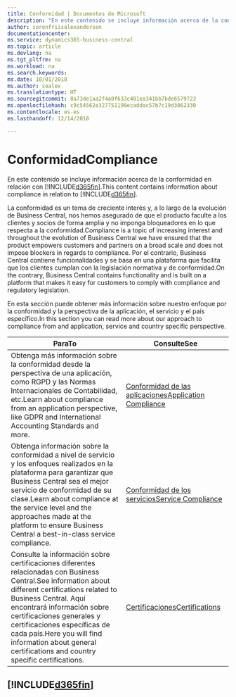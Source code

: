 ```yaml
---
title: Conformidad | Documentos de Microsoft
description: "En este contenido se incluye información acerca de la conformidad en relación con Business Central."
author: sorenfriisalexandersen
documentationcenter: 
ms.service: dynamics365-business-central
ms.topic: article
ms.devlang: na
ms.tgt_pltfrm: na
ms.workload: na
ms.search.keywords: 
ms.date: 10/01/2018
ms.author: soalex
ms.translationtype: HT
ms.sourcegitcommit: 8a73de1aa2f4a0f633c401ea341bb7bde6579723
ms.openlocfilehash: c9c54562e327751190ecaddac57b7c19d3062330
ms.contentlocale: es-es
ms.lasthandoff: 12/14/2018

---
```

# <a name="compliance"></a><span data-ttu-id="82704-103">Conformidad</span><span class="sxs-lookup"><span data-stu-id="82704-103">Compliance</span></span>
<span data-ttu-id="82704-104">En este contenido se incluye información acerca de la conformidad en relación con [!INCLUDE[d365fin](../includes/d365fin_md.md)].</span><span class="sxs-lookup"><span data-stu-id="82704-104">This content contains information about compliance in relation to [!INCLUDE[d365fin](../includes/d365fin_md.md)].</span></span>  

<span data-ttu-id="82704-105">La conformidad es un tema de creciente interés y, a lo largo de la evolución de Business Central, nos hemos asegurado de que el producto faculte a los clientes y socios de forma amplia y no imponga bloqueadores en lo que respecta a la conformidad.</span><span class="sxs-lookup"><span data-stu-id="82704-105">Compliance is a topic of increasing interest and throughout the evolution of Business Central we have ensured that the product empowers customers and partners on a broad scale and does not impose blockers in regards to compliance.</span></span> <span data-ttu-id="82704-106">Por el contrario, Business Central contiene funcionalidades y se basa en una plataforma que facilita que los clientes cumplan con la legislación normativa y de conformidad.</span><span class="sxs-lookup"><span data-stu-id="82704-106">On the contrary, Business Central contains functionality and is built on a platform that makes it easy for customers to comply with compliance and regulatory legislation.</span></span>

<span data-ttu-id="82704-107">En esta sección puede obtener más información sobre nuestro enfoque por la conformidad y la perspectiva de la aplicación, el servicio y el país específico.</span><span class="sxs-lookup"><span data-stu-id="82704-107">In this section you can read more about our approach to compliance from and application, service and country specific perspective.</span></span>

|<span data-ttu-id="82704-108">**Para**</span><span class="sxs-lookup"><span data-stu-id="82704-108">**To**</span></span>|<span data-ttu-id="82704-109">**Consulte**</span><span class="sxs-lookup"><span data-stu-id="82704-109">**See**</span></span>|  
|------------|-------------|  
|<span data-ttu-id="82704-110">Obtenga más información sobre la conformidad desde la perspectiva de una aplicación, como RGPD y las Normas Internacionales de Contabilidad, etc.</span><span class="sxs-lookup"><span data-stu-id="82704-110">Learn about compliance from an application perspective, like GDPR and International Accounting Standards and more.</span></span>|[<span data-ttu-id="82704-111">Conformidad de las aplicaciones</span><span class="sxs-lookup"><span data-stu-id="82704-111">Application Compliance</span></span>](compliance-application-compliance.md)|  
|<span data-ttu-id="82704-112">Obtenga información sobre la conformidad a nivel de servicio y los enfoques realizados en la plataforma para garantizar que Business Central sea el mejor servicio de conformidad de su clase.</span><span class="sxs-lookup"><span data-stu-id="82704-112">Learn about compliance at the service level and the approaches made at the platform to ensure Business Central a best-in-class service compliance.</span></span>|[<span data-ttu-id="82704-113">Conformidad de los servicios</span><span class="sxs-lookup"><span data-stu-id="82704-113">Service Compliance</span></span>](compliance-service-compliance.md)|  
|<span data-ttu-id="82704-114">Consulte la información sobre certificaciones diferentes relacionadas con Business Central.</span><span class="sxs-lookup"><span data-stu-id="82704-114">See information about different certifications related to Business Central.</span></span> <span data-ttu-id="82704-115">Aquí encontrará información sobre certificaciones generales y certificaciones específicas de cada país.</span><span class="sxs-lookup"><span data-stu-id="82704-115">Here you will find information about general certifications and country specific certifications.</span></span>|[<span data-ttu-id="82704-116">Certificaciones</span><span class="sxs-lookup"><span data-stu-id="82704-116">Certifications</span></span>](compliance-certifications.md)|  

 ## [!INCLUDE[d365fin](../includes/free_trial_md.md)]  
 

